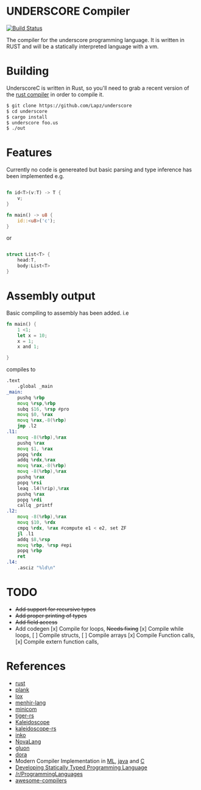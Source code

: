 # UNDERSCORE Compiler

[![Build Status](https://travis-ci.org/Lapz/underscore.svg?branch=master)](https://travis-ci.org/Lapz/underscore)

The compiler for the underscore programming language. It is written in RUST and will be a statically interpreted language with a vm.

# Building
UnderscoreC is written in Rust, so you'll need to grab a recent version of the [rust compiler](https://rustup.rs/) in order to compile it. 

```bash
$ git clone https://github.com/Lapz/underscore
$ cd underscore
$ cargo install
$ underscore foo.us
$ ./out
```

# Features
Currently no code is genereated but basic parsing and type inference has been implemented
e.g. 
```rust

fn id<T>(v:T) -> T {
    v;
}

fn main() -> u8 {
    id::<u8>('c');
}

```
or 
```rust 

struct List<T> {
    head:T,
    body:List<T>  
}

```

# Assembly output 

Basic compiling to assembly has been added.
i.e
```rust
fn main() {
    1 <1;
    let x = 10;
    x = 1;
    x and 1;

}
```
compiles to 
```asm
.text 
	.global _main
_main:
	pushq %rbp
	movq %rsp,%rbp
	subq $16, %rsp #pro
	movq $0, %rax
	movq %rax,-8(%rbp)
	jmp .l2 
.l1:
	movq -8(%rbp),%rax
	pushq %rax
	movq $1, %rax
	popq %rdx
	addq %rdx,%rax
	movq %rax,-8(%rbp)
	movq -8(%rbp),%rax
	pushq %rax
	popq %rsi
	leaq .l4(%rip),%rax
	pushq %rax
	popq %rdi
	callq _printf
.l2:
	movq -8(%rbp),%rax
	movq $10, %rdx
	cmpq %rdx, %rax #compute e1 < e2, set ZF 
 	jl .l1
	addq $8,%rsp
	movq %rbp, %rsp #epi
	popq %rbp  
	ret
.l4:
	.asciz "%ld\n"
```



# TODO
* ~~Add support for recursive types~~
* ~~Add proper printing of types~~
* ~~Add field access~~
* Add codegen 
	[x] Compile for loops, ~~Needs fixing~~
	[x] Compile while loops,
	[ ] Compile structs,
	[ ] Compile arrays
	[x] Compile Function calls,
	[x] Compile extern function calls,
	
# References

* [rust](https://github.com/rust-lang/rust)
* [plank](https://github.com/jDomantas/plank)
* [lox](http://www.craftinginterpreters.com)
* [menhir-lang](https://github.com/GeorgeKT/menhir-lang)
* [minicom](https://github.com/agatan/minicom)
* [tiger-rs](https://github.com/antoyo/tiger-rs)
* [Kaleidoscope](https://llvm.org/docs/tutorial/index.html)
* [kaleidoscope-rs](https://github.com/BookOwl/kaleidoscope-rs)
* [inko](https://gitlab.com/yorickpeterse/inko)
* [NovaLang](https://github.com/boomshroom/NovaLang)
* [gluon](https://github.com/gluon-lang/gluon)
* [dora](https://github.com/dinfuehr/dora)
* Modern Compiler Implementation in [ML](http://www.cs.princeton.edu/~appel/modern/ml/), [java](http://www.cs.princeton.edu/~appel/modern/java/) and [C](https://www.cs.princeton.edu/~appel/modern/c/)
 * [Developing Statically Typed Programming Language](http://blog.mgechev.com/2017/08/05/typed-lambda-calculus-create-type-checker-transpiler-compiler-javascript/)
* [/r/ProgrammingLanguages](https://www.reddit.com/r/ProgrammingLanguages/)
* [awesome-compilers](https://github.com/aalhour/awesome-compilers)

